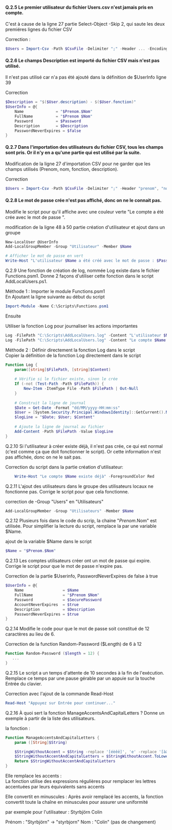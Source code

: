 #### Q.2.5 Le premier utilisateur du fichier Users.csv n'est jamais pris en compte.

C'est à cause de la ligne 27 partie Select-Object -Skip 2, qui saute les deux premiéres lignes du fichier CSV  

Correction : 
```powershell
$Users = Import-Csv -Path $CsvFile -Delimiter ";" -Header ... -Encoding UTF8 | Select-Object -Skip 1
```

#### Q.2.6 Le champs Description est importé du fichier CSV mais n'est pas utilisé.

Il n'est pas utilisé car n'a pas été ajouté dans la définition de $UserInfo ligne 39  

Correction   

```powershell
$Description = "$($User.description) - $($User.fonction)"
$UserInfo = @{
    Name              = "$Prenom.$Nom"
    FullName          = "$Prenom $Nom"
    Password          = $Password
    Description       = $Description
    PasswordNeverExpires = $false
}
```



#### Q.2.7 Dans l'importation des utilisateurs du fichier CSV, tous les champs sont pris. Or il n'y en a qu'une partie qui est utilisé par la suite.

Modification de la ligne 27 d'importation CSV pour ne garder que les champs utilisés (Prenom, nom, fonction, description).  

Correction

```powershell
$Users = Import-Csv -Path $CsvFile -Delimiter ";" -Header "prenom", "nom", "fonction", "description" -Encoding UTF8 | Select-Object -Skip 1
```

#### Q.2.8 Le mot de passe crée n'est pas affiché, donc on ne le connait pas.
Modifie le script pour qu'il affiche avec une couleur verte "Le compte <Utilisateur> a été crée avec le mot de passe <MotDePasse>".  

modification de la ligne 48 à 50 partie création d'utilisateur et ajout dans un groupe  

```powershell
New-LocalUser @UserInfo
Add-LocalGroupMember -Group "Utilisateur" -Member $Name

# Afficher le mot de passe en vert
Write-Host "L'utilisateur $Name a été créé avec le mot de passe : $Password" -ForegroundColor Green
```

Q.2.9 Une fonction de création de log, nommée Log existe dans le fichier Functions.psm1.
Donne 2 façons d'utiliser cette fonction dans le script AddLocalUsers.ps1.

Méthode 1 : Importer le module Functions.psm1  
En Ajoutant la ligne suivante au début du script

```powershell
Import-Module -Name C:\Scripts\Functions.psm1
```
Ensuite  

Utiliser la fonction Log pour journaliser les actions importantes

```powershell
Log -FilePath "C:\Scripts\AddLocalUsers.log" -Content "L'utilisateur $Name a été créé avec le mot de passe : $Password"
Log -FilePath "C:\Scripts\AddLocalUsers.log" -Content "Le compte $Name existe déjà"
```
Méthode 2 : Définir directement la fonction Log dans le script  
Copier la définition de la fonction Log directement dans le script

```powershell
Function Log {
    param([string]$FilePath, [string]$Content)
    
    # Vérifie si le fichier existe, sinon le crée
    If (-not (Test-Path -Path $FilePath)) {
        New-Item -ItemType File -Path $FilePath | Out-Null
    }
    
    # Construit la ligne de journal
    $Date = Get-Date -Format "dd/MM/yyyy-HH:mm:ss"
    $User = [System.Security.Principal.WindowsIdentity]::GetCurrent().Name
    $logLine = "$Date; $User; $Content"
    
    # Ajoute la ligne de journal au fichier
    Add-Content -Path $FilePath -Value $logLine
}

```

Q.2.10 Si l'utilisateur à créer existe déjà, il n'est pas crée, ce qui est normal (c'est comme ça que doit fonctionner le script). Or cette information n'est pas affichée, donc on ne le sait pas.

Correction du script dans la partie création d'utilisateur:
```powershell
    Write-Host "Le compte $Name existe déjà" -ForegroundColor Red
```
Q.2.11 L'ajout des utilisateurs dans le groupe des utilisateurs locaux ne fonctionne pas. Corrige le script pour que cela fonctionne.

correction de -Group "Users" en "Utilisateurs"

```powershell
Add-LocalGroupMember -Group "Utilisateurs" -Member $Name
```

Q.2.12 Plusieurs fois dans le code du scrip, la chaine "$Prenom.$Nom" est utilisée.
Pour simplifier la lecture du script, remplace la par une variable $Name.

ajout de la variable $Name dans le script

```powershell
$Name = "$Prenom.$Nom"
```

Q.2.13 Les comptes utilisateurs créer ont un mot de passe qui expire.
Corrige le script pour que le mot de passe n'expire pas.

Correction de la partie $Userinfo, PasswordNeverExpires de false à true

```powershell
$UserInfo = @{
    Name                 = $Name
    FullName             = "$Prenom $Nom"
    Password             = $SecurePassword
    AccountNeverExpires  = $true
    Description          = $Description
    PasswordNeverExpires = $true
}
```
Q.2.14 Modifie le code pour que le mot de passe soit constitué de 12 caractères au lieu de 6.

Correction de la function Random-Password ($Length) de 6 à 12

```powershell
Function Random-Password ($length = 12) {
   ...
}

```

Q.2.15 Le script a un temps d'attente de 10 secondes à la fin de l'exécution. Remplace ce temps par une pause gérable par un appuie sur la touche Entrée du clavier.

Correction avec l'ajout de la commande Read-Host
```powershell
Read-Host "Appuyez sur Entrée pour continuer..."
```


Q.2.16 À quoi sert la fonction ManageAccentsAndCapitalLetters ?
Donne un exemple à partir de la liste des utilisateurs.

la fonction :

```powershell
Function ManageAccentsAndCapitalLetters {
    param ([String]$String)

    $StringWithoutAccent = $String -replace '[éèêë]', 'e' -replace '[àâä]', 'a' -replace '[îï]', 'i' -replace '[ôö]', 'o' -replace '[ùûü]', 'u'
    $StringWithoutAccentAndCapitalLetters = $StringWithoutAccent.ToLower()
    Return $StringWithoutAccentAndCapitalLetters
}
```

Elle remplace les accents :  
La fonction utilise des expressions régulières pour remplacer les lettres accentuées par leurs équivalents sans accents  

Elle convertit en minuscules : Après avoir remplacé les accents, la fonction convertit toute la chaîne en minuscules pour assurer une uniformité

par exemple pour l'utilisateur : Styrbjörn Colin 

Prénom : "Styrbjörn" -> "styrbjorn"
Nom : "Colin" (pas de changement)

